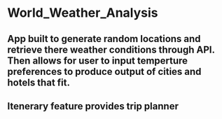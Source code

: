 # World_Weather_Analysis

## App built to generate random locations and retrieve there weather conditions through API. Then allows for user to input temperture preferences to produce output of cities and hotels that fit.

## Itenerary feature provides trip planner